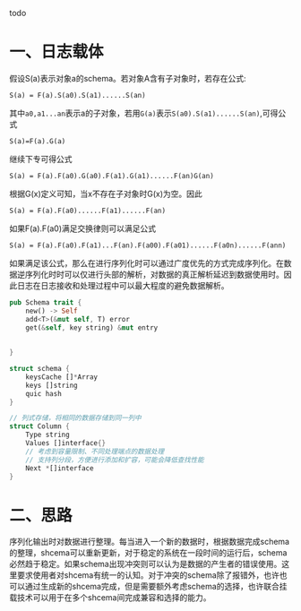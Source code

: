 todo

# 一、日志载体

假设S(a)表示对象a的schema。若对象A含有子对象时，若存在公式:

```
S(a) = F(a).S(a0).S(a1)......S(an)
```

其中`a0,a1...an`表示a的子对象，若用`G(a)`表示`S(a0).S(a1)......S(an)`,可得公式

```
S(a)=F(a).G(a)
```

继续下专可得公式

```
S(a) = F(a).F(a0).G(a0).F(a1).G(a1)......F(an)G(an)
```

根据G(x)定义可知，当x不存在子对象时G(x)为空。因此

```
S(a) = F(a).F(a0)......F(a1)......F(an)
```

如果F(a).F(a0)满足交换律则可以满足公式

```
S(a) = F(a).F(a0).F(a1)...F(an).F(a00).F(a01)......F(a0n)......F(ann)
```

如果满足该公式，那么在进行序列化时可以通过广度优先的方式完成序列化。在数据逆序列化时时可以仅进行头部的解析，对数据的真正解析延迟到数据使用时。因此日志在日志接收和处理过程中可以最大程度的避免数据解析。

```rust
pub Schema trait {
    new() -> Self
    add<T>(&mut self, T) error
    get(&self, key string) &mut entry
   
    
}

struct schema {
    keysCache []*Array
    keys []string
    quic hash
}

// 列式存储，将相同的数据存储到同一列中
struct Column {
    Type string
    Values []interface{}
    // 考虑到容量限制、不同处理端点的数据处理
    // 支持列分段，方便进行添加和扩容，可能会降低查找性能
    Next *[]interface    
}
```



# 二、思路

序列化输出时对数据进行整理。每当进入一个新的数据时，根据数据完成schema的整理，shcema可以重新更新，对于稳定的系统在一段时间的运行后，schema必然趋于稳定。如果schema出现冲突则可以认为是数据的产生者的错误使用。这里要求使用者对shcema有统一的认知。对于冲突的schema除了报错外，也许也可以通过生成新的shcema完成，但是需要额外考虑schema的选择，也许联合挂载技术可以用于在多个shcema间完成兼容和选择的能力。

